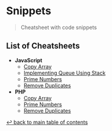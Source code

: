 # Snippets
> Cheatsheet with code snippets

## List of Cheatsheets

* **JavaScript**
    * [Copy Array](js/copy-array.js)
    * [Implementing Queue Using Stack](js/implementing-queue-using-stack.js)
    * [Prime Numbers](js/prime-numbers.js)
    * [Remove Duplicates](js/remove-duplicates.js)
* **PHP**
    * [Copy Array](php/copy-array.php)
    * [Prime Numbers](php/prime-numbers.php)
    * [Remove Duplicates](php/remove-duplicates.php)

[↩ back to main table of contents](../README.md#main-table-of-contents)
